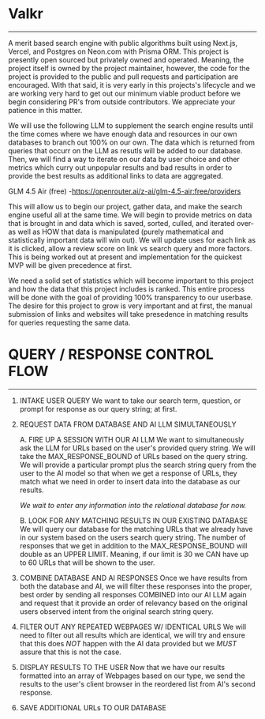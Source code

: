 # Valkr

---

A merit based search engine with public algorithms built using Next.js, Vercel, and Postgres on Neon.com with Prisma ORM. This project is presently open sourced but privately owned and operated. Meaning, the project itself is owned by the project maintainer, however, the code for the project is provided to the public and pull requests and participation are encouraged. With that said, it is very early in this projects's lifecycle and we are working very hard to get out our minimum viable product before we begin considering PR's from outside contributors. We appreciate your patience in this matter.

We will use the following LLM to supplement the search engine results until the time comes where we have enough data and resources in our own databases to branch out 100% on our own. The data which is returned from queries that occurr on the LLM as resutls will be added to our database. Then, we will find a way to iterate on our data by user choice and other metrics which curry out unpopular results and bad results in order to provide the best results as additional links to data are aggregated.

GLM 4.5 Air (free) -https://openrouter.ai/z-ai/glm-4.5-air:free/providers

This will allow us to begin our project, gather data, and make the search engine useful all at the same time. We will begin to provide metrics on data that is brought in and data which is saved, sorted, culled, and iterated over- as well as HOW that data is manipulated (purely mathematical and statistically important data will win out). We will update uses for each link as it is clicked, allow a review score on link vs search query and more factors. This is being worked out at present and
implementation for the quickest MVP will be given precedence at first.

We need a solid set of statistics which will become important to this project and how the data that this project includes is ranked. This entire process will be done with the goal of providing 100% transparency to our userbase. The desire for this project to grow is very important and at first, the manual submission of links and websites will take presedence in matching results for queries requesting the same data.

# QUERY / RESPONSE CONTROL FLOW

---

1.  INTAKE USER QUERY
    We want to take our search term, question, or prompt for response as our query string; at first.

2.  REQUEST DATA FROM DATABASE AND AI LLM SIMULTANEOUSLY

    A. FIRE UP A SESSION WITH OUR AI LLM
    We want to simultaneously ask the LLM for URLs based on the user's provided query string.
    We will take the MAX_RESPONSE_BOUND of URLs based on the query string. We will provide a
    particular prompt plus the search string query from the user to the AI model so that when
    we get a response of URLs, they match what we need in order to insert data into the database
    as our results.

    _We wait to enter any information into the relational database for now._

    B. LOOK FOR ANY MATCHING RESULTS IN OUR EXISTING DATABASE
    We will query our database for the matching URLs that we already have in our system based
    on the users search query string. The number of responses that we get in addition to
    the MAX_RESPONSE_BOUND will double as an UPPER LIMIT. Meaning, if our limit is 30 we
    CAN have up to 60 URLs that will be shown to the user.

3.  COMBINE DATABASE AND AI RESPONSES
    Once we have results from both the database and AI, we will filter these responses
    into the proper, best order by sending all responses COMBINED into our AI LLM again
    and request that it provide an order of relevancy based on the original users observed
    intent from the original search string query.

4.  FILTER OUT ANY REPEATED WEBPAGES W/ IDENTICAL URLS
    We will need to filter out all results which are identical, we will try and ensure that
    this does _NOT_ happen with the AI data provided but we _MUST_ assure that this is not
    the case.

5.  DISPLAY RESULTS TO THE USER
    Now that we have our results formatted into an array of Webpages based on our type, we
    send the results to the user's client browser in the reordered list from AI's second
    response.

6.  SAVE ADDITIONAL URLs TO OUR DATABASE
